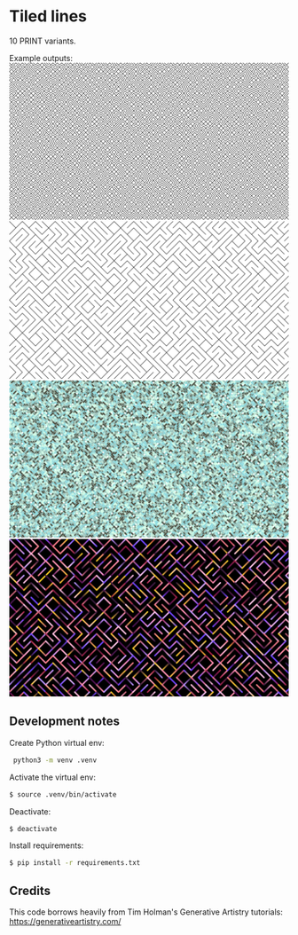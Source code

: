 # Tiled lines

10 PRINT variants.

Example outputs:
![](output-1.png)
![](output-3.png)
![](output-1-color.png)
![](output-100-dark-bg.png)


## Development notes

Create Python virtual env:

```bash
 python3 -m venv .venv
```

Activate the virtual env:

```bash
$ source .venv/bin/activate
```

Deactivate:

```bash
$ deactivate
```

Install requirements:

```bash
$ pip install -r requirements.txt
```

## Credits

This code borrows heavily from Tim Holman's Generative Artistry tutorials: https://generativeartistry.com/
